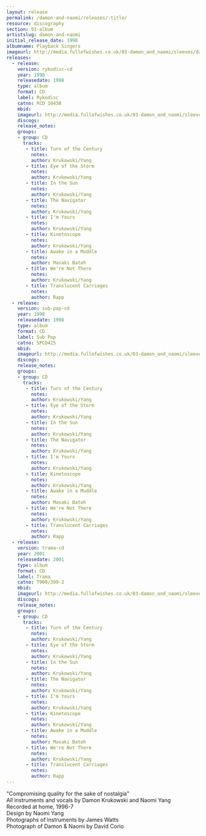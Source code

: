 ```yaml
---
layout: release
permalink: /damon-and-naomi/releases/:title/
resource: discography
section: 01-album
artistslug: damon-and-naomi
initial_release_date: 1998
albumname: Playback Singers
imageurl: http://media.fullofwishes.co.uk/03-damon_and_naomi/sleeves/dan_playback.jpg
releases:
  - release: 
    version: rykodisc-cd
    year: 1998
    releasedate: 1998
    type: album
    format: CD
    label: Rykodisc
    catno: RCD 10438
    mbid: 
    imageurl: http://media.fullofwishes.co.uk/03-damon_and_naomi/sleeves/dan_playback.jpg
    discogs: 
    release_notes:
    groups:
    - group: CD
      tracks:
       - title: Turn of the Century
         notes: 
         author: Krukowski/Yang
       - title: Eye of the Storm
         notes: 
         author: Krukowski/Yang
       - title: In the Sun
         notes: 
         author: Krukowski/Yang
       - title: The Navigator
         notes: 
         author: Krukowski/Yang
       - title: I'm Yours
         notes: 
         author: Krukowski/Yang
       - title: Kinetoscope
         notes: 
         author: Krukowski/Yang
       - title: Awake in a Muddle
         notes: 
         author: Masaki Batoh
       - title: We're Not There
         notes: 
         author: Krukowski/Yang
       - title: Translucent Carriages
         notes: 
         author: Rapp
  - release: 
    version: sub-pop-cd
    year: 1998
    releasedate: 1998
    type: album
    format: CD
    label: Sub Pop
    catno: SPCD425
    mbid: 
    imageurl: http://media.fullofwishes.co.uk/03-damon_and_naomi/sleeves/dan_playback.jpg
    discogs: 
    release_notes:
    groups:
    - group: CD
      tracks:
       - title: Turn of the Century
         notes: 
         author: Krukowski/Yang
       - title: Eye of the Storm
         notes: 
         author: Krukowski/Yang
       - title: In the Sun
         notes: 
         author: Krukowski/Yang
       - title: The Navigator
         notes: 
         author: Krukowski/Yang
       - title: I'm Yours
         notes: 
         author: Krukowski/Yang
       - title: Kinetoscope
         notes: 
         author: Krukowski/Yang
       - title: Awake in a Muddle
         notes: 
         author: Masaki Batoh
       - title: We're Not There
         notes: 
         author: Krukowski/Yang
       - title: Translucent Carriages
         notes: 
         author: Rapp
  - release: 
    version: trama-cd
    year: 2001
    releasedate: 2001
    type: album
    format: CD
    label: Trama
    catno: T900/399-2
    mbid: 
    imageurl: http://media.fullofwishes.co.uk/03-damon_and_naomi/sleeves/dan_playback.jpg
    discogs: 
    release_notes:
    groups:
    - group: CD
      tracks:
       - title: Turn of the Century
         notes: 
         author: Krukowski/Yang
       - title: Eye of the Storm
         notes: 
         author: Krukowski/Yang
       - title: In the Sun
         notes: 
         author: Krukowski/Yang
       - title: The Navigator
         notes: 
         author: Krukowski/Yang
       - title: I'm Yours
         notes: 
         author: Krukowski/Yang
       - title: Kinetoscope
         notes: 
         author: Krukowski/Yang
       - title: Awake in a Muddle
         notes: 
         author: Masaki Batoh
       - title: We're Not There
         notes: 
         author: Krukowski/Yang
       - title: Translucent Carriages
         notes: 
         author: Rapp
---
```

"Compromising quality for the sake of nostalgia"  
All instruments and vocals by Damon Krukowski and Naomi Yang  
Recorded at home, 1996-7  
Design by Naomi Yang  
Photographs of instruments by James Watts  
Photograph of Damon & Naomi by David Corio  
